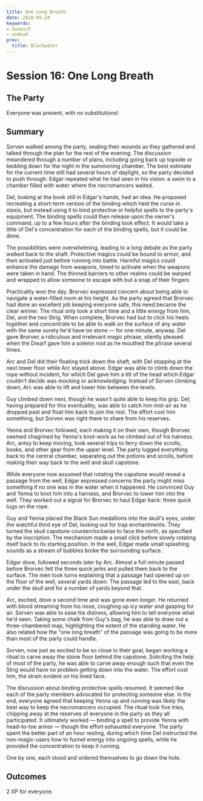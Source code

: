 ```yaml
---
title: One Long Breath
date: 2020-05-24
keywords:
- dunwich
- undead
prev:
  title: Blackwater
---
```


# Session 16: One Long Breath

## The Party

Everyone was present, with no substitutions!

## Summary

Sorven walked among the party, sealing their wounds as they gathered and talked through the plan for the rest of the evening.
The discussion meandered through a number of plans, including going back up topside or bedding down for the night in the summoning chamber.
The best estimate for the current time still had several hours of daylight, so the party decided to push through.
Edgar repeated what he had seen in his vision: a swim to a chamber filled with water where the necromancers waited.

Del, looking at the book still in Edgar's hands, had an idea.
He proposed recreating a short-term version of the binding which held the curse in stasis, but instead using it to bind protective or helpful spells to the party's equipment.
The binding spells could then release upon the owner's command, up to a few hours after the binding took effect.
It would take a little of Del's concentration for each of the binding spells, but it could be done.

The possibilities were overwhelming, leading to a long debate as the party walked back to the shaft.
Protective magics could be bound to armor, and then activated just before running into battle.
Harmful magics could enhance the damage from weapons, timed to activate when the weapons were taken in hand.
The thinned barriers to other realms could be warped and wrapped to allow someone to escape with but a snap of their fingers.

Practicality won the day.
Brorvec expressed concern about being able to navigate a water-filled room at his height.
As the party agreed that Brorvec had done an excellent job keeping everyone safe, this need became the clear winner.
The ritual only took a short time and a little energy from him, Del, and the two Strig.
When complete, Brorvec had but to click his heels together and concentrate to be able to walk on the surface of any water with the same surety he'd have on stone — for one minute, anyway.
Del gave Brorvec a ridiculous and irrelevant magic phrase, silently pleased when the Dwarf gave him a solemn nod as he mouthed the phrase several times.

Arc and Del did their floating trick down the shaft, with Del stopping at the next lower floor while Arc stayed above.
Edgar was able to climb down the rope without incident, for which Del gave him a tilt of the head which Edgar couldn't decide was mocking or acknowledging.
Instead of Sorven climbing down, Arc was able to lift and lower him between the levels.

Guy climbed down next, though he wasn't quite able to keep his grip.
Del, having prepared for this eventuality, was able to catch him mid-air as he dropped past and float him back to join the rest.
The effort cost him something, but Sorven was right there to share from his reserves.

Yenna and Brorvec followed, each making it on their own, though Brorvec seemed chagrined by Yenna's knot-work as he climbed out of his harness.
Arc, antsy to keep moving, took several trips to ferry down the scrolls, books, and other gear from the upper level.
The party lugged everything back to the central chamber, separating out the potions and scrolls, before making their way back to the well and skull capstone.

While everyone now assumed that rotating the capstone would reveal a passage from the well, Edgar expressed concerns the party might miss something if no one was in the water when it happened.
He convinced Guy and Yenna to knot him into a harness, and Brorvec to lower him into the well.
They worked out a signal for Brorvec to haul Edgar back: three quick tugs on the rope.

Guy and Yenna placed the Black Sun medallions into the skull's eyes, under the watchful third eye of Del, looking out for trap enchantments.
They turned the skull capstone counterclockwise to face the north, as specified by the inscription.
The mechanism made a small click before slowly rotating itself back to its starting position.
In the well, Edgar made small splashing sounds as a stream of bubbles broke the surrounding surface.

Edgar dove, followed seconds later by Arc.
Almost a full minute passed before Brorvec felt the three quick jerks and pulled them back to the surface.
The men took turns explaining that a passage had opened up on the floor of the well, several yards down.
The passage led to the east, back under the skull and for a number of yards beyond that.

Arc, excited, dove a second time and was gone even longer.
He returned with blood streaming from his nose, coughing up icy water and gasping for air.
Sorven was able to ease his distress, allowing him to tell everyone what he'd seen.
Taking some chalk from Guy's bag, he was able to draw out a three-chambered map, highlighting the extent of the standing water.
He also related how the "one long breath" of the passage was going to be more than most of the party could handle.

Sorven, now just as excited to be so close to their goal, began working a ritual to carve away the stone floor behind the capstone.
Soliciting the help of most of the party, he was able to carve away enough such that even the Strig would have no problem getting down into the water.
The effort cost him, the strain evident on his lined face.

The discussion about binding protective spells resumed.
It seemed like each of the party members advocated for protecting someone else.
In the end, everyone agreed that keeping Yenna up and running was likely the best way to keep the necromancers occupied.
The ritual took five tries, chipping away at the reserves of everyone in the party as they all participated.
It ultimately worked — binding a spell to provide Yenna with head-to-toe armor — though the effort exhausted everyone.
The party spent the better part of an hour resting, during which time Del instructed the non-magic-users how to funnel energy into ongoing spells, while he provided the concentration to keep it running.

One by one, each stood and ordered themselves to go down the hole.

## Outcomes

2 XP for everyone.
